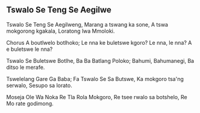 ## Tswalo Se Teng Se Aegilwe

Tswalo Se Teng Se Aegilweng,
Marang a tswang ka sone,
A tswa mokgorong kgakala, Loratong lwa Mmoloki.

Chorus
A boutlwelo botlhoko; Le nna ke buletswe kgoro?
Le nna, le nna? A e buletswe le nna?

Tswalo Se Buletswe Botlhe, Ba Ba Batlang Poloko;
Bahumi, Bahumanegi, Ba ditso le merafe.

Tswelelang Gare Ga Baba; Fa Tswalo Se Sa Butswe,
Ka mokgoro tsa'ng serwalo, Sesupo sa lorato.

Moseja Ole Wa Noka Re Tla Rola Mokgoro,
Re tsee rwalo sa botshelo, Re Mo rate godimong.

